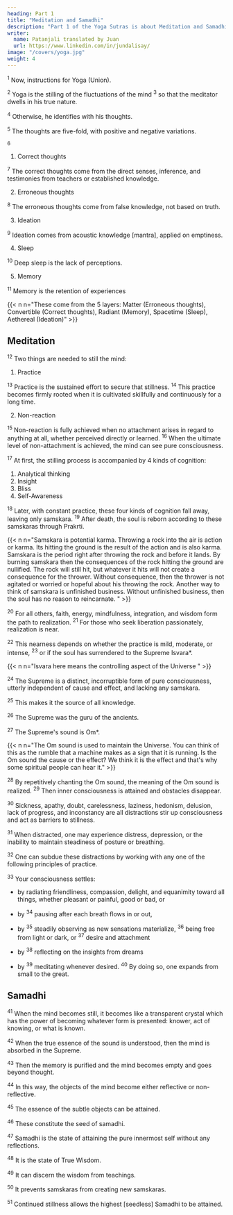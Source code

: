 ```yaml
---
heading: Part 1
title: "Meditation and Samadhi"
description: "Part 1 of the Yoga Sutras is about Meditation and Samadhi"
writer:
  name: Patanjali translated by Juan
  url: https://www.linkedin.com/in/jundalisay/
image: "/covers/yoga.jpg"
weight: 4
---
```



<!-- 2. on Spiritual Disciplines
3. on Divine Powers
4. on Realizations -->

<!-- Before beginning any spiritual text it is customary to clear the mind of all distracting thoughts, to calm the breath and to purify the heart. -->

<sup>1</sup> Now, instructions for Yoga (Union).

<!-- > atha yoga-anuaasanam -->


<sup>2</sup> Yoga is the stilling of the fluctuations of the mind <sup>3</sup> so that the meditator dwells in his true nature.

<!-- > yoga citta-vrtti-nirodha, tadaa drastuh svarupe ‘vasthânam -->

<!-- // -stuff (citta) -->

<sup>4</sup> Otherwise, he identifies with his thoughts.

<!-- > vrtti-sârûpyam itaratra -->

<!-- propensities -->
<sup>5</sup> The thoughts are five-fold, with positive and negative variations.

<!-- propensities -->

<!-- // painful and not painful: -->

<sup>6</sup> 

1. Correct thoughts

<sup>7</sup> The correct thoughts come from the direct senses, inference, and testimonies from teachers or established knowledge.

2. Erroneous thoughts

<sup>8</sup> The erroneous thoughts come from false knowledge, not based on truth.

3. Ideation

<sup>9</sup> Ideation comes from acoustic knowledge [mantra], applied on emptiness.

4. Sleep

<sup>10</sup> Deep sleep is the lack of perceptions.

5. Memory

<sup>11</sup> Memory is the retention of experiences

{{< n n="These come from the 5 layers: Matter (Erroneous thoughts), Convertible (Correct thoughts), Radiant (Memory), Spacetime (Sleep), Aethereal (Ideation)" >}}



<!-- without any object -->

<!-- Fancy is following after word-knowledge empty of substance. -->

<!-- modification of the mind which has for its substratum nothingness. -->

 <!-- not allowing mental impressions to escape. -->


## Meditation

<sup>12</sup> Two things are needed to still the mind:

1. Practice

<sup>13</sup> Practice is the sustained effort to secure that stillness. <sup>14</sup> This practice becomes firmly rooted when it is cultivated skillfully and continuously for a long time.

2. Non-reaction 

<!-- 1.12. These thought-streams are controlled by practice and non-attachment. -->

<!-- This practice becomes well-grounded when continued with reverent devotion and without interruption over a long period of time. -->

<sup>15</sup>  Non-reaction is fully achieved when no attachment arises in regard to anything at all, whether perceived directly or learned. <sup>16</sup> When the ultimate level of non-attachment is achieved, the mind can see pure consciousness.

<!-- Desirelessness towards the seen and the unseen gives the consciousness of mastery. -->

<!-- reaction has been reached, pure awareness can clearly see itself as
independent from the fundamental qualities of nature. -->


<!-- 1.16. This is signified by an indifference to the three attributes, due to knowledge of the Indweller. -->

<sup>17</sup> At first, the stilling process is accompanied by 4 kinds of cognition:

1. Analytical thinking
2. Insight
3. Bliss
4. Self-Awareness


<!-- 1.17. Cognitive meditation is accompanied by reasoning, discrimination, bliss and the sense of 'I am.' -->

<sup>18</sup> Later, with constant practice, these four kinds of cognition fall away, leaving only samskara. <sup>19</sup> After death, the soul is reborn according to these samskaras through Prakrti.

{{< n n="Samskara is potential karma. Throwing a rock into the air is action or karma. Its hitting the ground is the result of the action and is also karma. Samskara is the period right after throwing the rock and before it lands. By burning samskara then the consequences of the rock hitting the ground are nullified. The rock will still hit, but whatever it hits will not create a consequence for the thrower. Without consequence, then the thrower is not agitated or worried or hopeful about his throwing the rock. Another way to think of samskara is unfinished business. Without unfinished business, then the soul has no reason to reincarnate. " >}}



<!-- after one practices steadily to bring all thought to a standstill,  -->



<!--   latent impressions are dissolved in nature, they are inclined to be
reborn. -->

<sup>20</sup> For all others, faith, energy, mindfulness, integration, and wisdom form the path to realization. <sup>21</sup> For those who seek liberation passionately, realization is near.

<!-- 1.18. There is another meditation which is attained by the practice of alert mental suspension until only subtle impressions remain.

1.19. For those beings who are formless and for those beings who are merged in unitive consciousness, the world is the cause. -->

<!-- 1.20. For others, clarity is preceded by faith, energy, memory and equalminded contemplation. -->


<sup>22</sup> This nearness depends on whether the practice is mild, moderate, or intense, <sup>23</sup> or if the soul has surrendered to the Supreme Isvara*.

{{< n n="Isvara here means the controlling aspect of the Universe " >}}


<!-- 1.21. Equalminded contemplation is nearest to those whose desire is most ardent.

1.22. There is further distinction on account of the mild, moderate or intense means employed.

1.23. Or by surrender to God. -->

<!-- Isvara -->
<sup>24</sup> The Supreme is a distinct, incorruptible form of pure consciousness, utterly independent of cause and effect, and lacking any samskara.

 <!-- store of latent impressions. -->

<sup>25</sup> This makes it the source of all knowledge.

<!-- 1.24. God is a particular yet universal indweller, untouched by afflictions, actions, impressions and their results. -->

<!-- 1.25. In God, the seed of omniscience is unsurpassed. -->

<sup>26</sup> The Supreme was the guru of the ancients.

<!-- 1.26. Not being conditioned by time, God is the teacher of even the ancients. -->

<sup>27</sup> The Supreme's sound is Om*.

{{< n n="The Om sound is used to maintain the Universe. You can think of this as the rumble that a machine makes as a sign that it is running. Is the Om sound the cause or the effect? We think it is the effect and that's why some spiritual people can hear it." >}}


<sup>28</sup> By repetitively chanting the Om sound, the meaning of the Om sound is realized. <sup>29</sup> Then inner consciousness is attained and obstacles disappear. 

<!-- 1.28. The repetition of Om should be made with an understanding of its meaning. -->

<sup>30</sup> Sickness, apathy, doubt, carelessness, laziness, hedonism, delusion, lack of progress, and inconstancy are all distractions stir up consciousness and act as barriers to stillness.

<sup>31</sup> When distracted, one may experience distress, depression, or the inability to maintain steadiness of posture or breathing.


<!-- 1.29. From that is gained introspection and also the disappearance of obstacles.

1.30. Disease, inertia, doubt, lack of enthusiasm, laziness, sensuality, mind-wandering, missing the point, instability- these distractions of the mind are the obstacles. -->

<!-- 1.31. Pain, despair, nervousness, and disordered inspiration and expiration are co-existent with these obstacles. -->

<sup>32</sup> One can subdue these distractions by working with any one of the following principles of practice.

<sup>33</sup> Your consciousness settles:

- by radiating friendliness, compassion, delight, and equanimity toward all things, whether pleasant or painful, good or bad, or

<!-- 1.32. For the prevention of the obstacles, one truth should be practiced constantly. -->

- by <sup>34</sup> pausing after each breath flows in or out,

<!-- 1.33. By cultivating friendliness towards happiness and compassion towards misery, gladness towards virtue and indifference towards vice, the mind becomes pure. -->

<!-- 1.34. Optionally, mental equanimity may be gained by the even expulsion and retention of energy. -->

- by <sup>35</sup> steadily observing as new sensations materialize, <sup>36</sup> being free from light or dark, or <sup>37</sup> desire and attachment 

<!-- 1.35. Or activity of the higher senses causes mental steadiness. -->

<!-- - by <sup>35</sup>
1.36. Or the state of sorrowless Light. -->

- by <sup>38</sup> reflecting on the insights from dreams 

<!-- 1.37. Or the mind taking as an object of concentration those who are freed of compulsion.

1.38. Or depending on the knowledge of dreams and sleep. -->

- by <sup>39</sup> meditating whenever desired. <sup>40</sup> By doing so, one expands from small to the great.


<!-- 1.40. The mastery of one in Union extends from the finest atomic particle to the greatest infinity. -->


## Samadhi

<sup>41</sup> When the mind becomes still, it becomes like a transparent crystal which has the power of becoming whatever form is presented: knower, act of knowing, or what is known.

 <!-- agitations of the mind are under control, the mind  -->

<sup>42</sup> When the true essence of the sound is understood, then the mind is absorbed in the Supreme.

 <!-- The argumentative condition is the confused mixing of the word, its right meaning, and knowledge. -->


<sup>43</sup> Then the memory is purified and the mind becomes empty and goes beyond thought. 

<!-- 1.43. When the memory is purified and the mind shines forth as the object alone, it is called non-argumentative. -->

<sup>44</sup> In this way, the objects of the mind become either reflective or non-reflective. 

 <!-- meditative and the ultra-meditative having the subtle for their objects are also described. -->

<sup>45</sup> The essence of the subtle objects can be attained. 

 <!-- province of the subtle terminates with pure matter that has no pattern or distinguishing mark. -->


<sup>46</sup> These constitute the seed of samadhi.

<sup>47</sup> Samadhi is the state of attaining the pure innermost self without any reflections.  

<!-- On attaining the purity of the ultra-meditative state there is the pure flow of spiritual consciousness. -->

<sup>48</sup> It is the state of True Wisdom.

<!-- 1.48. Therein is the faculty of supreme wisdom. -->

<sup>49</sup> It can discern the wisdom from teachings.

<sup>50</sup> It prevents samskaras from creating new samskaras. 

<!-- 1.49. The wisdom obtained in the higher states of consciousness is different from that obtained by inference and testimony as it refers to particulars. -->

<sup>51</sup> Continued stillness allows the highest [seedless] Samadhi to be attained. 

<!-- 1.50. The habitual pattern of thought stands in the way of other impressions.

1.51. With the suppression of even that through the suspension of all modifications of the mind, contemplation without seed is attained. -->
